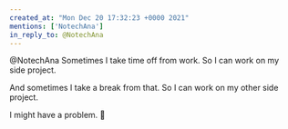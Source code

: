 ```yaml
---
created_at: "Mon Dec 20 17:32:23 +0000 2021"
mentions: ['NotechAna']
in_reply_to: @NotechAna
---
```


@NotechAna Sometimes I take time off from work. So I can work on my side project.

And sometimes I take a break from that. So I can work on my other side project.

I might have a problem. 🤔